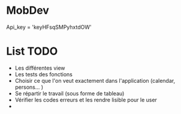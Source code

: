 # MobDev
Api_key = 'keyHFsqSMPyhxtdOW'

# List TODO
- Les différentes view
- Les tests des fonctions 
- Choisir ce que l'on veut exactement dans l'application (calendar, persons... )
- Se répartir le travail (sous forme de tableau)
- Vérifier les codes erreurs et les rendre lisible pour le user
- 
